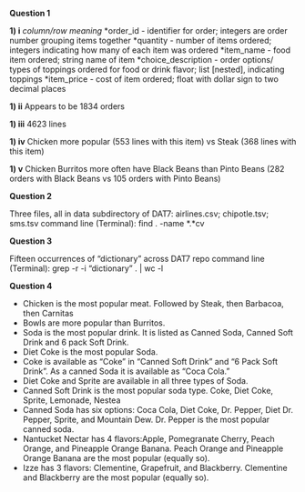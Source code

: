 **Question 1**

  **1) i**
     *column/row meaning*
     *order_id - identifier for order; integers are order number grouping items together
     *quantity - number of items ordered; integers indicating how many of each item was  ordered
     *item_name - food item ordered; string name of item
     *choice_description - order options/ types of toppings ordered for food or drink flavor; list [nested], indicating toppings
     *item_price - cost of item ordered; float with dollar sign to two decimal places

  **1) ii**
     Appears to be 1834 orders

  **1) iii**
     4623 lines

  **1) iv**
     Chicken more popular (553 lines with this item) vs Steak (368 lines with this item)

  **1) v**
     Chicken Burritos more often have Black Beans than Pinto Beans (282 orders with Black Beans vs 105 orders with Pinto Beans)

**Question 2**

  Three files, all in data subdirectory of DAT7: airlines.csv; chipotle.tsv; sms.tsv
  command line (Terminal): find . -name *.*cv

**Question 3**

  Fifteen occurrences of “dictionary” across DAT7 repo
  command line (Terminal): grep -r -i “dictionary” . | wc -l

**Question 4**

  * Chicken is the most popular meat.  Followed by Steak, then Barbacoa, then Carnitas
  * Bowls are more popular than Burritos.
  * Soda is the most popular drink.  It is listed as Canned Soda, Canned Soft Drink and 6 pack Soft Drink.
  * Diet Coke is the most popular Soda.
  * Coke is available as “Coke” in “Canned Soft Drink” and “6 Pack Soft Drink”.  As a canned Soda it is available as “Coca Cola.”
  * Diet Coke and Sprite are available in all three types of Soda.
  * Canned Soft Drink is the most popular soda type.  Coke, Diet Coke, Sprite, Lemonade, Nestea
  * Canned Soda has six options: Coca Cola, Diet Coke, Dr. Pepper, Diet Dr. Pepper, Sprite, and Mountain Dew.  Dr. Pepper is the most popular canned soda.
  * Nantucket Nectar has 4 flavors:Apple, Pomegranate Cherry, Peach Orange, and Pineapple Orange Banana.  Peach Orange and Pineapple Orange Banana are the most popular (equally so).
  * Izze has 3 flavors: Clementine, Grapefruit, and Blackberry.  Clementine and Blackberry are the most popular (equally so).
 








